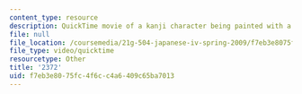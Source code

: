 ```yaml
---
content_type: resource
description: QuickTime movie of a kanji character being painted with a brush.
file: null
file_location: /coursemedia/21g-504-japanese-iv-spring-2009/f7eb3e8075fc4f6cc4a6409c65ba7013_2372.mov
file_type: video/quicktime
resourcetype: Other
title: '2372'
uid: f7eb3e80-75fc-4f6c-c4a6-409c65ba7013
---
```

